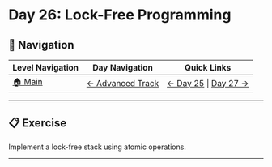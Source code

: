 # Day 26: Lock-Free Programming

## 🔗 Navigation

| Level Navigation | Day Navigation | Quick Links |
|------------------|----------------|-------------|
| [🏠 Main](../../README.md) | [← Advanced Track](../README.md) | [← Day 25](../Day25/) \| [Day 27 →](../Day27/) |

---

## 📋 Exercise

Implement a lock-free stack using atomic operations.

---
